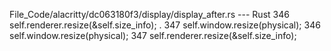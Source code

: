 File_Code/alacritty/dc063180f3/display/display_after.rs --- Rust
346         self.renderer.resize(&self.size_info);                                                                                                             . 
347         self.window.resize(physical);                                                                                                                    346         self.window.resize(physical);
                                                                                                                                                             347         self.renderer.resize(&self.size_info);

